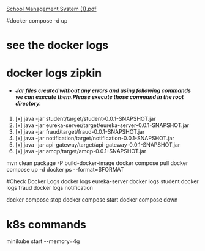 [School Management System (1).pdf](https://github.com/dhanushka365/SchoolEase-backend-microservices/files/11142803/School.Management.System.1.pdf)




#docker compose -d up
# see the docker logs
# docker logs zipkin
* ##### Jar files created without any errors and using following commands we can execute them.Please execute those command in the root directory.
1. [x] java -jar student/target/student-0.0.1-SNAPSHOT.jar
2. [x] java -jar eureka-server/target/eureka-server-0.0.1-SNAPSHOT.jar
3. [x] java -jar fraud/target/fraud-0.0.1-SNAPSHOT.jar
4. [x] java -jar notification/target/notification-0.0.1-SNAPSHOT.jar
5. [x] java -jar api-gateway/target/api-gateway-0.0.1-SNAPSHOT.jar
6. [x] java -jar amqp/target/amqp-0.0.1-SNAPSHOT.jar

mvn clean package -P build-docker-image
docker compose pull
docker compose up -d
docker ps --format=$FORMAT

#Check Docker Logs
docker logs eureka-server
docker logs student
docker logs fraud
docker logs notification

docker compose stop
docker compose start
docker compose down



# k8s commands
minikube start --memory=4g